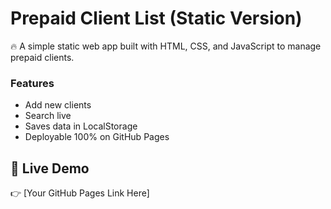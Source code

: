 # Prepaid Client List (Static Version)

🔥 A simple static web app built with HTML, CSS, and JavaScript to manage prepaid clients.

### Features
- Add new clients
- Search live
- Saves data in LocalStorage
- Deployable 100% on GitHub Pages

## 🚀 Live Demo
👉 [Your GitHub Pages Link Here]
